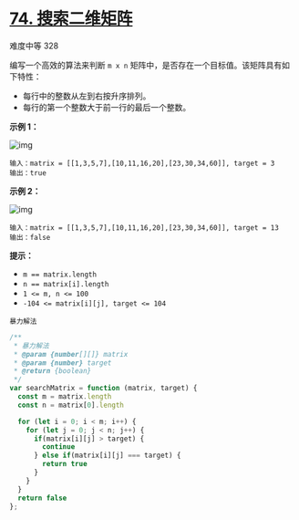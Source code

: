 # [74. 搜索二维矩阵](https://leetcode-cn.com/problems/search-a-2d-matrix/)

难度中等 328

编写一个高效的算法来判断 `m x n` 矩阵中，是否存在一个目标值。该矩阵具有如下特性：

- 每行中的整数从左到右按升序排列。
- 每行的第一个整数大于前一行的最后一个整数。

**示例 1：**

![img](https://assets.leetcode.com/uploads/2020/10/05/mat.jpg)

```
输入：matrix = [[1,3,5,7],[10,11,16,20],[23,30,34,60]], target = 3
输出：true
```

**示例 2：**

![img](https://assets.leetcode-cn.com/aliyun-lc-upload/uploads/2020/11/25/mat2.jpg)

```
输入：matrix = [[1,3,5,7],[10,11,16,20],[23,30,34,60]], target = 13
输出：false
```

**提示：**

- `m == matrix.length`
- `n == matrix[i].length`
- `1 <= m, n <= 100`
- `-104 <= matrix[i][j], target <= 104`

`暴力解法`

```js
/**
 * 暴力解法
 * @param {number[][]} matrix
 * @param {number} target
 * @return {boolean}
 */
var searchMatrix = function (matrix, target) {
  const m = matrix.length
  const n = matrix[0].length

  for (let i = 0; i < m; i++) {
    for (let j = 0; j < n; j++) {
      if(matrix[i][j] > target) {
        continue
      } else if(matrix[i][j] === target) {
        return true
      }
    }
  }
  return false
};
```
